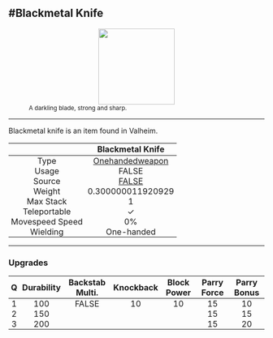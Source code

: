 <meta property="og:title" content="Blackmetal Knife - MoreValheim" /><meta property="og:type" content="website" /><meta property="og:image" content="/assets/blackmetal_knife.png" /><meta property="og:description" content="Blackmetal Knife is an item found in Valheim." /><meta name="theme-color" content="#546D78"><meta name="twitter:card" content="summary_large_image">
#Blackmetal Knife
-------------
<style>img {width:20px;}.tb {width:150px;display: block;margin-left: auto;margin-right: auto;}</style>

<style>.md-typeset table:not([class]) th:not([align]) {min-width:unset!important;}</style>
<style>td{padding:0em 0.3em!important;text-align:center!important;border-left:.05rem solid var(--md-default-fg-color--lightest)}</style>

<style>th{padding:0.1em 0.3em!important;text-align:center!important;font-weight:bold}</style>

<style>pre{text-align:right!important}</style>
<style>table tr td:first-child {border-left: 0;};</style>

<figure><img src="/assets/blackmetal_knife.png" class="tb" /><figcaption><small>A darkling blade, strong and sharp.</small></figcaption></figure>

-------------

Blackmetal knife is an item found in Valheim.

|        | Blackmetal Knife              |
| ----------- | ------------------------------------ |
| Type | [Onehandedweapon](../../types/onehandedweapon)
| Usage | FALSE<br>
| Source | [FALSE](../../items/false)
| Weight | 0.300000011920929 |
| Max Stack | 1 |
| Teleportable | ✓
| Movespeed Speed | 0%
| Wielding | One-handed


-------------

### Upgrades
| Q | Durability | Backstab Multi. | Knockback | Block Power | Parry Force | Parry Bonus
| - | - | - | - | - | - | - 
1 | 100 | FALSE | 10 | 10 | 15 | 10 | 4 | 
 | 2 | 150 |  |  |  | 15 | 15 |  | 
 | 3 | 200 |  |  |  | 15 | 20 |  | 
